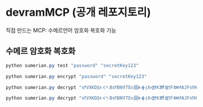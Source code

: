# devramMCP (공개 레포지토리)

 직접 만드는 MCP: 수메르언어 암호화 복호화 기능

## 수메르 암호화 복호화

```powershell
python sumerian.py test "password" "secretKey123"

python sumerian.py encrypt "password" "secretKey123"

python sumerian.py decrypt "𒁀VXKD𒄿𒌋𒀹B𒁀BN𒍝TE𒀻𒈬X𒌝K𒍪𒊏F𒇷AJF𒁀HJ𒌝𒌋𒌋𒅈IDB𒌷KVO𒉿I𒈦" "secretKey123"

python sumerian.py decrypt "𒁀VXKD𒄿𒌋𒀹B𒁀BN𒍝TE𒀻𒈬X𒌝K𒍪𒊏F𒇷AJF𒁀HJ𒌝𒌋𒌋𒅈IDB𒌷KVO𒉿I𒈦" "secretKey123wrong"
```
